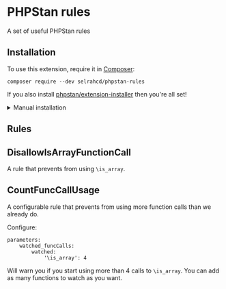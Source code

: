 # PHPStan rules

A set of useful PHPStan rules


## Installation

To use this extension, require it in [Composer](https://getcomposer.org/):

```
composer require --dev selrahcd/phpstan-rules
```

If you also install [phpstan/extension-installer](https://github.com/phpstan/extension-installer) then you're all set!

<details>
  <summary>Manual installation</summary>

If you don't want to use `phpstan/extension-installer`, include extension.neon in your project's PHPStan config:

```
includes:
    - vendor/phpstan/phpstan-mockery/extension.neon
```
</details>



## Rules

## DisallowIsArrayFunctionCall

A rule that prevents from using `\is_array`.


## CountFuncCallUsage

A configurable rule that prevents from using more function calls than we already do.

Configure:
```
parameters:
    watched_funcCalls:
        watched:
            '\is_array': 4
```

Will warn you if you start using more than 4 calls to `\is_array`.
You can add as many functions to watch as you want.


